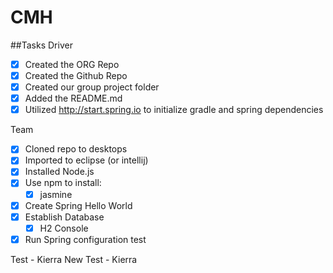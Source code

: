 # CMH

##Tasks
Driver
- [x] Created the ORG Repo
- [x] Created the Github Repo
- [x] Created our group project folder
- [x] Added the README.md
- [x] Utilized http://start.spring.io to initialize gradle and spring dependencies

Team
- [x] Cloned repo to desktops
- [x] Imported to eclipse (or intellij)
- [x] Installed Node.js
- [x] Use npm to install:
	- [x] jasmine
- [x] Create Spring Hello World
- [x] Establish Database
	- [x] H2 Console
- [x] Run Spring configuration test

Test - Kierra
New Test - Kierra
